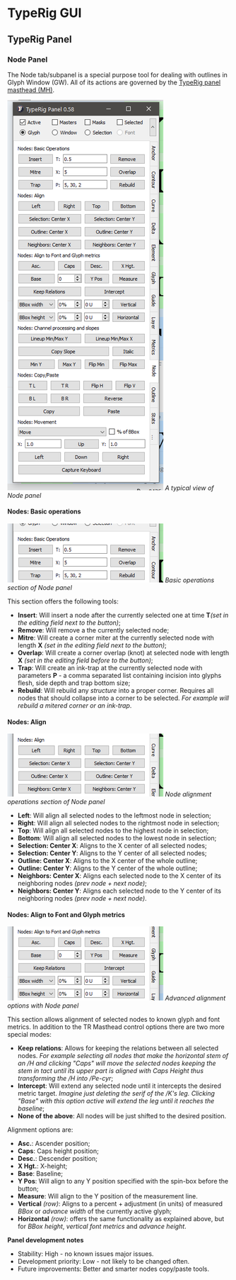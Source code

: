 # TypeRig GUI 

## TypeRig Panel

### Node Panel
The Node tab/subpanel is a special purpose tool for dealing with outlines in Glyph Window (GW). All of its actions are governed by the [TypeRig panel masthead (MH)](https://kateliev.github.io/TypeRig/Docs/GUI/TR-Panel-Basics).

![](./img/TR-Node-Panel-00.png)
_A typical view of Node panel_

#### Nodes: Basic operations
![](./img/TR-Node-Panel-01.png)
_Basic operations section of Node panel_

This section offers the following tools:
- **Insert**: Will insert a node after the currently selected one at time **T**_(set in the editing field next to the button)_;
- **Remove**: Will remove a the currently selected node;
- **Mitre**: Will create a corner miter at the currently selected node with length **X** _(set in the editing field next to the button)_;
- **Overlap**: Will create a corner overlap (knot) at selected node with length **X** _(set in the editing field before to the button)_;
- **Trap**: Will create an ink-trap at the currently selected node with parameters **P** - a comma separated list containing incision into glyphs flesh, side depth and trap bottom size;
- **Rebuild**: Will rebuild any _structure_ into a proper corner. Requires all nodes that should collapse into a corner to be selected. _For example will rebuild a mitered corner or an ink-trap_.

#### Nodes: Align
![](./img/TR-Node-Panel-02.png)
_Node alignment operations section of Node panel_

- **Left**: Will align all selected nodes to the leftmost node in selection;
- **Right**: Will align all selected nodes to the rightmost node in selection;
- **Top**: Will align all selected nodes to the highest node in selection;
- **Bottom**: Will align all selected nodes to the lowest node in selection;
- **Selection: Center X**: Aligns to the X center of all selected nodes;
- **Selection: Center Y**: Aligns to the Y center of all selected nodes;
- **Outline: Center X**: Aligns to the X center of the whole outline;
- **Outline: Center Y**: Aligns to the Y center of the whole outline;
- **Neighbors: Center X**: Aligns each selected node to the X center of its neighboring nodes _(prev node + next node)_;
- **Neighbors: Center Y**: Aligns each selected node to the Y center of its neighboring nodes _(prev node + next node)_.

#### Nodes: Align to Font and Glyph metrics
![](./img/TR-Node-Panel-03.png)
_Advanced alignment options with Node panel_

This section allows alignment of selected nodes to known glyph and font metrics. In addition to the TR Masthead control options there are two more special modes:
- **Keep relations**: Allows for keeping the relations between all selected nodes. _For example selecting all nodes that make the horizontal stem of an /H and clicking "Caps" will move the selected nodes keeping the stem in tact until its upper part is aligned with Caps Height thus transforming the /H into /Pe-cyr_;
- **Intercept**: Will extend any selected node until it intercepts the desired metric target. _Imagine just deleting the serif of the /K's leg. Clicking "Base" with this option active will extend the leg until it reaches the baseline_;
- **None of the above**: All nodes will be just shifted to the desired position.

Alignment options are:
- **Asc.**: Ascender position;
- **Caps**: Caps height position;
- **Desc.**: Descender position;
- **X Hgt.**: X-height;
- **Base**: Baseline;
- **Y Pos**: Will align to any Y position specified with the spin-box before the button;
- **Measure**: Will align to the Y position of the measurement line.
- **Vertical** _(row)_: Aligns to a percent + adjustment (in units) of measured _BBox_ or _advance width_ of the currently active glyph;
- **Horizontal** _(row)_: offers the same functionality as explained above, but for _BBox height_, _vertical font metrics_ and _advance height_.



**Panel development notes**
- Stability: High - no known issues major issues.
- Development priority: Low - not likely to be changed often.
- Future improvements: Better and smarter nodes copy/paste tools.
